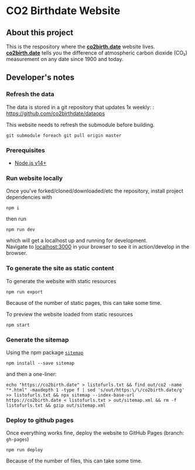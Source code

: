 # CO2 Birthdate Website

## About this project

This is the respository where the **[co2birth.date](https://co2birth.date)** website lives.  
**[co2birth.date](https://co2birth.date)** tells you the difference of atmospheric carbon dioxide (CO₂) measurement on any date since 1900 and today.

## Developer's notes

### Refresh the data

The data is stored in a git repository that updates 1x weekly: : https://github.com/co2birthdate/dataops

This website needs to refresh the submodule before building.

```
git submodule foreach git pull origin master
```

### Prerequisites

- [Node.js v14+](https://nodejs.org/en/download/current/)

### Run website locally

Once you've forked/cloned/downloaded/etc the repository, install project dependencies with
```
npm i
```
then run
```
npm run dev
```
which will get a localhost up and running for development.  
Navigate to [localhost:3000](http://localhost:3000) in your browser to see it in action/develop in the browser.

### To generate the site as static content

To generate the website with static resources
```
npm run export
```
Because of the number of static pages, this can take some time.

To preview the website loaded from static resources
```
npm start
```

### Generate the sitemap

Using the npm package [`sitemap`](https://www.npmjs.com/package/sitemap)

```
npm install --save sitemap
```

and then a one-liner:

```
echo "https://co2birth.date" > listofurls.txt && find out/co2 -name "*.html" -maxdepth 1 -type f | sed 's/out/https:\/\/co2birth.date/g' >> listofurls.txt && npx sitemap --index-base-url https://co2birth.date < listofurls.txt > out/sitemap.xml && rm -f listofurls.txt && gzip out/sitemap.xml
```



### Deploy to github pages

Once everything works fine, deploy the website to GitHub Pages (branch: `gh-pages`)
```
npm run deploy
```
Because of the number of files, this can take some time.
